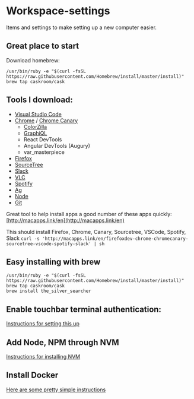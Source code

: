 # Workspace-settings

Items and settings to make setting up a new computer easier.

## Great place to start
Download homebrew:
```
/usr/bin/ruby -e "$(curl -fsSL https://raw.githubusercontent.com/Homebrew/install/master/install)"
brew tap caskroom/cask
```

## Tools I download:
- [Visual Studio Code](https://code.visualstudio.com/)
- [Chrome](https://www.google.com/chrome/browser/desktop/index.html) / [Chrome Canary](https://www.google.com/chrome/browser/canary.html)
  - [ColorZilla](http://www.colorzilla.com/)
  - [GraphiQL](https://chrome.google.com/webstore/detail/chromeiql/fkkiamalmpiidkljmicmjfbieiclmeij?hl=en)
  - React DevTools
  - Angular DevTools (Augury)
  - var_masterpiece
- [Firefox](https://www.mozilla.org/en-US/firefox/developer/)
- [SourceTree](https://www.sourcetreeapp.com/)
- [Slack](https://slack.com/downloads/osx)
- [VLC](https://www.videolan.org/vlc/index.html)
- [Spotify](https://www.spotify.com/us/download/other/)
- [Ag](https://github.com/ggreer/the_silver_searcher)
- [Node](https://nodejs.org/en/)
- [Git](https://git-scm.com/book/en/v2/Getting-Started-Installing-Git)

Great tool to help install apps  a good number of these apps quickly: [http://macapps.link/en](http://macapps.link/en)

This should install Firefox, Chrome, Canary, Sourcetree, VSCode, Spotify, Slack
`curl -s 'http://macapps.link/en/firefoxdev-chrome-chromecanary-sourcetree-vscode-spotify-slack' | sh`

## Easy installing with brew
```
/usr/bin/ruby -e "$(curl -fsSL https://raw.githubusercontent.com/Homebrew/install/master/install)"
brew tap caskroom/cask
brew install the_silver_searcher
```
## Enable touchbar terminal authentication:
[Instructions for setting this up](http://osxdaily.com/2017/11/22/use-touch-id-sudo-mac/)

## Add Node, NPM through NVM
[Instructions for installing NVM](https://github.com/nvm-sh/nvm)

## Install Docker
[Here are some pretty simple instructions](https://runnable.com/docker/install-docker-on-macos)
